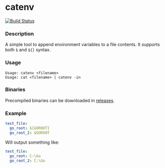 # catenv
[![Build Status](https://travis-ci.com/skamenetskiy/catenv.svg?branch=master)](https://travis-ci.com/skamenetskiy/catenv)

### Description
A simple tool to append environment variables to a file contents. It supports both `$` and `${}` syntax.

### Usage
```
Usage: catenv <filename>
Usage: cat <filename> | catenv -in
```

### Binaries
Precompiled binaries can be downloaded in [releases](releases/latest).

### Example
```yaml
test_file:
  go_root: ${GOROOT}
  go_root_2: $GOROOT
```
Will output something like:
```yaml
test_file:
  go_root: C:\Go
  go_root_2: C:\Go
```
